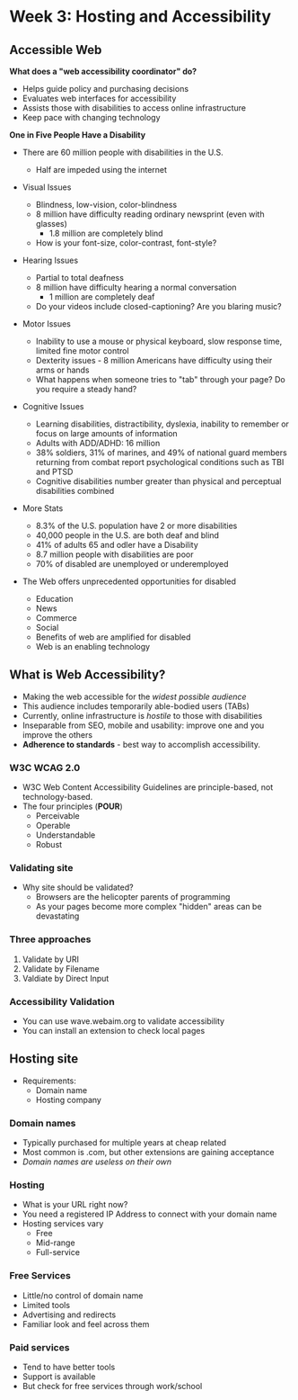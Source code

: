 # Week 3: Hosting and Accessibility

## Accessible Web

**What does a "web accessibility coordinator" do?**
- Helps guide policy and purchasing decisions
- Evaluates web interfaces for accessibility
- Assists those with disabilities to access online infrastructure
- Keep pace with changing technology

**One in Five People Have a Disability**
- There are 60 million people with disabilities in the U.S.
  - Half are impeded using the internet
- Visual Issues
  - Blindness, low-vision, color-blindness
  - 8 million have difficulty reading ordinary newsprint (even with glasses)
    - 1.8 million are completely blind
  - How is your font-size, color-contrast, font-style?
- Hearing Issues
  - Partial to total deafness
  - 8 million have difficulty hearing a normal conversation
    - 1 million are completely deaf
  - Do your videos include closed-captioning? Are you blaring music?
- Motor Issues
  - Inability to use a mouse or physical keyboard, slow response time, limited fine motor control
  - Dexterity issues - 8 million Americans have difficulty using their arms or hands
  - What happens when someone tries to "tab" through your page? Do you require a steady hand?
- Cognitive Issues
  - Learning disabilities, distractibility, dyslexia, inability to remember or focus on large amounts of information
  - Adults with ADD/ADHD: 16 million
  - 38% soldiers, 31% of marines, and 49% of national guard members returning from combat report psychological conditions such as TBI and PTSD
  - Cognitive disabilities number greater than physical and perceptual disabilities combined

- More Stats
  - 8.3% of the U.S. population have 2 or more disabilities
  - 40,000 people in the U.S. are both deaf and blind
  - 41% of adults 65 and odler have a Disability
  - 8.7 million people with disabilities are poor
  - 70% of disabled are unemployed or underemployed

- The Web offers unprecedented opportunities for disabled
  - Education
  - News 
  - Commerce
  - Social 
  - Benefits of web are amplified for disabled
  - Web is an enabling technology

## What is Web Accessibility?
- Making the web accessible for the *widest possible audience*
- This audience includes temporarily able-bodied users (TABs)
- Currently, online infrastructure is *hostile* to those with disabilities
- Inseparable from SEO, mobile and usability: improve one and you improve the others
- **Adherence to standards** - best way to accomplish accessibility.

### W3C WCAG 2.0
- W3C Web Content Accessibility Guidelines are principle-based, not technology-based.
- The four principles (**POUR**)
  - Perceivable
  - Operable
  - Understandable
  - Robust

### Validating site 
- Why site should be validated?
  - Browsers are the helicopter parents of programming
  - As your pages become more complex "hidden" areas can be devastating

### Three approaches
1. Validate by URI
2. Validate by Filename
3. Valdiate by Direct Input

### Accessibility Validation
- You can use wave.webaim.org to validate accessibility
- You can install an extension to check local pages

## Hosting site
- Requirements:
  - Domain name
  - Hosting company
  
### Domain names
- Typically purchased for multiple years at cheap related
- Most common is .com, but other extensions are gaining acceptance
- *Domain names are useless on their own*

### Hosting
- What is your URL right now?
- You need a registered IP Address to connect with your domain name
- Hosting services vary
  - Free 
  - Mid-range
  - Full-service

### Free Services 
- Little/no control of domain name
- Limited tools
- Advertising and redirects
- Familiar look and feel across them

### Paid services
- Tend to have better tools
- Support is available
- But check for free services through work/school

